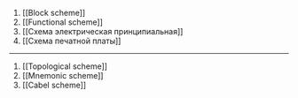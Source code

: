 1. [[Block scheme]]
2. [[Functional scheme]]
3. [[Схема электрическая принципиальная]]
4. [[Схема печатной платы]]
----
1. [[Topological scheme]]
2. [[Mnemonic scheme]]
3. [[Cabel scheme]]